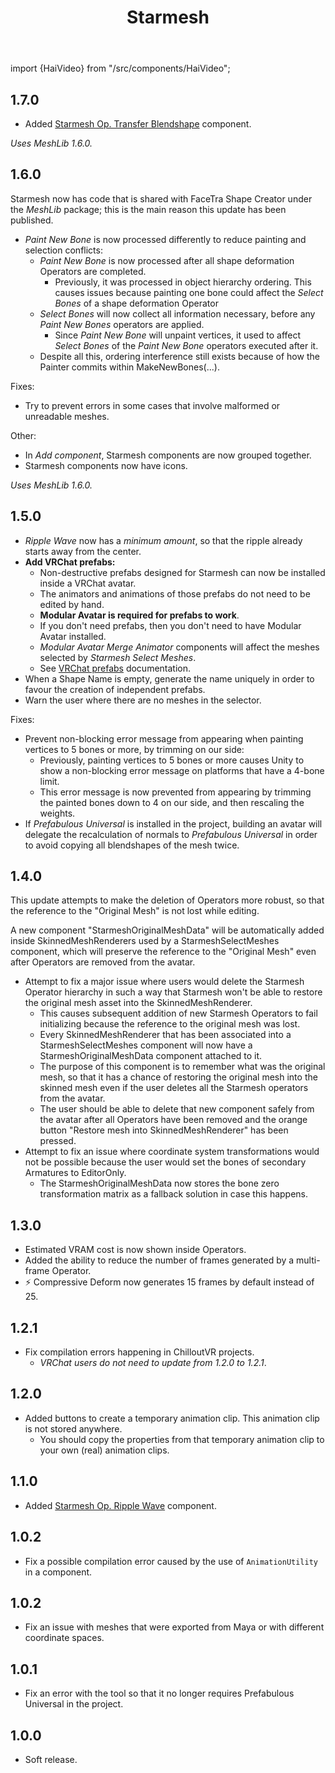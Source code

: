 ﻿---
title: Starmesh
---

import {HaiVideo} from "/src/components/HaiVideo";

## 1.7.0 

- Added [Starmesh Op. Transfer Blendshape](/docs/products/starmesh/operators/transfer-blendshape) component.

<HaiVideo src="../img/rhpnXAwgyV.mp4"></HaiVideo>

*Uses MeshLib 1.6.0.*

## 1.6.0

Starmesh now has code that is shared with FaceTra Shape Creator under the *MeshLib* package; this is the main reason this update has been published.

- *Paint New Bone* is now processed differently to reduce painting and selection conflicts:
  - *Paint New Bone* is now processed after all shape deformation Operators are completed.
    - Previously, it was processed in object hierarchy ordering. This causes issues because painting one bone could affect the *Select Bones* of a shape deformation Operator
  - *Select Bones* will now collect all information necessary, before any *Paint New Bones* operators are applied.
    - Since *Paint New Bone* will unpaint vertices, it used to affect *Select Bones* of the *Paint New Bone* operators executed after it.
  - Despite all this, ordering interference still exists because of how the Painter commits within MakeNewBones(...).

Fixes:

- Try to prevent errors in some cases that involve malformed or unreadable meshes.

Other:

- In *Add component*, Starmesh components are now grouped together.
- Starmesh components now have icons.

*Uses MeshLib 1.6.0.*

## 1.5.0

- *Ripple Wave* now has a *minimum amount*, so that the ripple already starts away from the center. 
- **Add VRChat prefabs:**
  - Non-destructive prefabs designed for Starmesh can now be installed inside a VRChat avatar.
  - The animators and animations of those prefabs do not need to be edited by hand.
  - **Modular Avatar is required for prefabs to work**.
  - If you don't need prefabs, then you don't need to have Modular Avatar installed.
  - *Modular Avatar Merge Animator* components will affect the meshes selected by *Starmesh Select Meshes*.
  - See [VRChat prefabs](/docs/products/starmesh/prefabs/vrc) documentation.
- When a Shape Name is empty, generate the name uniquely in order to favour the creation of independent prefabs.
- Warn the user where there are no meshes in the selector.

Fixes:

- Prevent non-blocking error message from appearing when painting vertices to 5 bones or more, by trimming on our side:
  - Previously, painting vertices to 5 bones or more causes Unity to show a non-blocking error message on platforms that have a 4-bone limit.
  - This error message is now prevented from appearing by trimming the painted bones down to 4 on our side, and then rescaling the weights.
- If *Prefabulous Universal* is installed in the project, building an avatar will delegate the recalculation of normals to *Prefabulous Universal* in order to avoid copying all blendshapes of the mesh twice.

## 1.4.0

This update attempts to make the deletion of Operators more robust, so that the reference to the "Original Mesh" is not lost while editing.

A new component "StarmeshOriginalMeshData" will be automatically added inside SkinnedMeshRenderers used by a StarmeshSelectMeshes component, which will preserve the reference to the "Original Mesh" even after Operators are removed from the avatar.

- Attempt to fix a major issue where users would delete the Starmesh Operator hierarchy in such a way that Starmesh won't be able to restore the original mesh asset into the SkinnedMeshRenderer.
  - This causes subsequent addition of new Starmesh Operators to fail initializing because the reference to the original mesh was lost.
  - Every SkinnedMeshRenderer that has been associated into a StarmeshSelectMeshes component will now have a StarmeshOriginalMeshData component attached to it.
  - The purpose of this component is to remember what was the original mesh, so that it has a chance of restoring the original mesh into the skinned mesh even if the user deletes all the Starmesh operators from the avatar.
  - The user should be able to delete that new component safely from the avatar after all Operators have been removed and the orange button "Restore mesh into SkinnedMeshRenderer" has been pressed.
- Attempt to fix an issue where coordinate system transformations would not be possible because the user would set the bones of secondary Armatures to EditorOnly.
  - The StarmeshOriginalMeshData now stores the bone zero transformation matrix as a fallback solution in case this happens.

## 1.3.0

- Estimated VRAM cost is now shown inside Operators.
- Added the ability to reduce the number of frames generated by a multi-frame Operator.
- ⚡ Compressive Deform now generates 15 frames by default instead of 25.

## 1.2.1

- Fix compilation errors happening in ChilloutVR projects.
  - *VRChat users do not need to update from 1.2.0 to 1.2.1*.

## 1.2.0

- Added buttons to create a temporary animation clip. This animation clip is not stored anywhere.
  - You should copy the properties from that temporary animation clip to your own (real) animation clips.

## 1.1.0

- Added [Starmesh Op. Ripple Wave](/docs/products/starmesh/operators/ripple-wave) component.

## 1.0.2

- Fix a possible compilation error caused by the use of `AnimationUtility` in a component.

## 1.0.2

- Fix an issue with meshes that were exported from Maya or with different coordinate spaces.

## 1.0.1

- Fix an error with the tool so that it no longer requires Prefabulous Universal in the project.

## 1.0.0

- Soft release.
